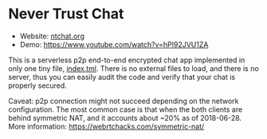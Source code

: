 # Never Trust Chat
- Website: [ntchat.org](https://ntchat.org)
- Demo: https://www.youtube.com/watch?v=hPI92JVU1ZA

This is a serverless p2p end-to-end encrypted chat app implemented in only one tiny file, [index.tml](https://github.com/kkimdev/ntchat/blob/master/index.html).  There is no external files to load, and there is no server, thus you can easily audit the code and verify that your chat is properly secured.

Caveat: p2p connection might not succeed depending on the network configuration. The most common case is that when the both clients are behind symmetric NAT, and it accounts about ~20% as of 2018-06-28.  More information: https://webrtchacks.com/symmetric-nat/
